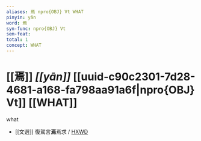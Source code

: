 ```yaml
---
aliases: 焉 npro{OBJ} Vt WHAT
pinyin: yān
word: 焉
syn-func: npro{OBJ} Vt
sem-feat: 
total: 1
concept: WHAT 
---
```

# [[焉]] *[[yān]]*  [[uuid-c90c2301-7d28-4681-a168-fa798aa91a6f|npro{OBJ} Vt]] [[WHAT]]
what
 - [[文選]] 復駕言**焉**焉求 / [HXWD](https://hxwd.org/textview.html?location=KR4h0001_tls_045-24a.5)